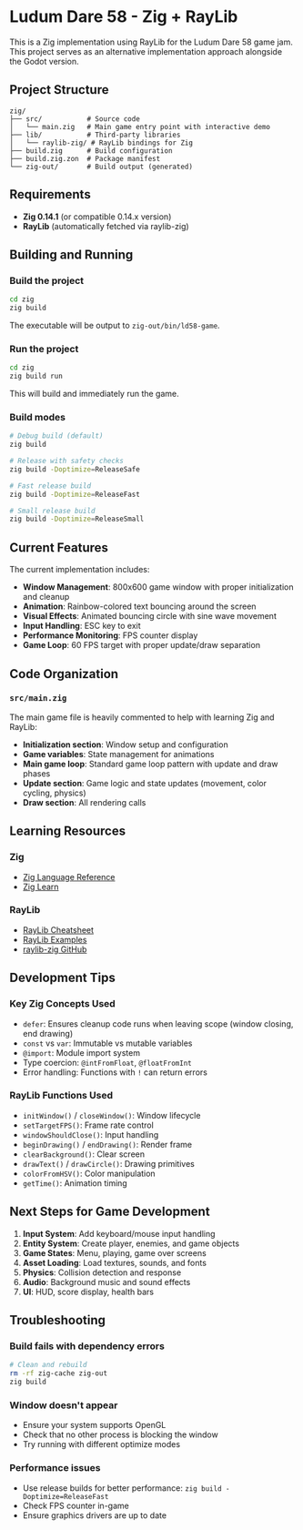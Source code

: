 # Ludum Dare 58 - Zig + RayLib

This is a Zig implementation using RayLib for the Ludum Dare 58 game jam. This project serves as an alternative implementation approach alongside the Godot version.

## Project Structure

```
zig/
├── src/           # Source code
│   └── main.zig   # Main game entry point with interactive demo
├── lib/           # Third-party libraries
│   └── raylib-zig/ # RayLib bindings for Zig
├── build.zig      # Build configuration
├── build.zig.zon  # Package manifest
└── zig-out/       # Build output (generated)
```

## Requirements

- **Zig 0.14.1** (or compatible 0.14.x version)
- **RayLib** (automatically fetched via raylib-zig)

## Building and Running

### Build the project

```bash
cd zig
zig build
```

The executable will be output to `zig-out/bin/ld58-game`.

### Run the project

```bash
cd zig
zig build run
```

This will build and immediately run the game.

### Build modes

```bash
# Debug build (default)
zig build

# Release with safety checks
zig build -Doptimize=ReleaseSafe

# Fast release build
zig build -Doptimize=ReleaseFast

# Small release build
zig build -Doptimize=ReleaseSmall
```

## Current Features

The current implementation includes:

- **Window Management**: 800x600 game window with proper initialization and cleanup
- **Animation**: Rainbow-colored text bouncing around the screen
- **Visual Effects**: Animated bouncing circle with sine wave movement
- **Input Handling**: ESC key to exit
- **Performance Monitoring**: FPS counter display
- **Game Loop**: 60 FPS target with proper update/draw separation

## Code Organization

### `src/main.zig`

The main game file is heavily commented to help with learning Zig and RayLib:

- **Initialization section**: Window setup and configuration
- **Game variables**: State management for animations
- **Main game loop**: Standard game loop pattern with update and draw phases
- **Update section**: Game logic and state updates (movement, color cycling, physics)
- **Draw section**: All rendering calls

## Learning Resources

### Zig

- [Zig Language Reference](https://ziglang.org/documentation/master/)
- [Zig Learn](https://ziglearn.org/)

### RayLib

- [RayLib Cheatsheet](https://www.raylib.com/cheatsheet/cheatsheet.html)
- [RayLib Examples](https://www.raylib.com/examples.html)
- [raylib-zig GitHub](https://github.com/raylib-zig/raylib-zig)

## Development Tips

### Key Zig Concepts Used

- `defer`: Ensures cleanup code runs when leaving scope (window closing, end drawing)
- `const` vs `var`: Immutable vs mutable variables
- `@import`: Module import system
- Type coercion: `@intFromFloat`, `@floatFromInt`
- Error handling: Functions with `!` can return errors

### RayLib Functions Used

- `initWindow()` / `closeWindow()`: Window lifecycle
- `setTargetFPS()`: Frame rate control
- `windowShouldClose()`: Input handling
- `beginDrawing()` / `endDrawing()`: Render frame
- `clearBackground()`: Clear screen
- `drawText()` / `drawCircle()`: Drawing primitives
- `colorFromHSV()`: Color manipulation
- `getTime()`: Animation timing

## Next Steps for Game Development

1. **Input System**: Add keyboard/mouse input handling
2. **Entity System**: Create player, enemies, and game objects
3. **Game States**: Menu, playing, game over screens
4. **Asset Loading**: Load textures, sounds, and fonts
5. **Physics**: Collision detection and response
6. **Audio**: Background music and sound effects
7. **UI**: HUD, score display, health bars

## Troubleshooting

### Build fails with dependency errors

```bash
# Clean and rebuild
rm -rf zig-cache zig-out
zig build
```

### Window doesn't appear

- Ensure your system supports OpenGL
- Check that no other process is blocking the window
- Try running with different optimize modes

### Performance issues

- Use release builds for better performance: `zig build -Doptimize=ReleaseFast`
- Check FPS counter in-game
- Ensure graphics drivers are up to date
